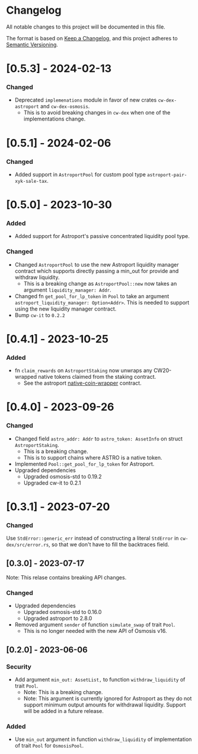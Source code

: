 # Changelog

All notable changes to this project will be documented in this file.

The format is based on [Keep a Changelog](https://keepachangelog.com/en/1.0.0/),
and this project adheres to [Semantic Versioning](https://semver.org/spec/v2.0.0.html).

# [0.5.3] - 2024-02-13

### Changed

- Deprecated `implemenations` module in favor of new crates `cw-dex-astroport` and `cw-dex-osmosis`.
  - This is to avoid breaking changes in `cw-dex` when one of the implementations change.

# [0.5.1] - 2024-02-06

### Changed

- Added support in `AstroportPool` for custom pool type `astroport-pair-xyk-sale-tax`.

# [0.5.0] - 2023-10-30

### Added

- Added support for Astroport's passive concentrated liquidity pool type.

### Changed

- Changed `AstroportPool` to use the new Astroport liquidity manager contract which supports directly passing a min_out for provide and withdraw liquidity.
  - This is a breaking change as `AstroportPool::new` now takes an argument `liquidity_manager: Addr`.
- Changed fn `get_pool_for_lp_token` in `Pool` to take an argument `astroport_liquidity_manager: Option<Addr>`. This is needed to support using the new liquidity manager contract.
- Bump `cw-it` to `0.2.2`

# [0.4.1] - 2023-10-25

### Added

- fn `claim_rewards` on `AstroportStaking` now unwraps any CW20-wrapped native tokens claimed from the staking contract.
  - See the astroport [native-coin-wrapper](https://github.com/astroport-fi/astroport-core/tree/main/contracts/periphery/native-coin-wrapper) contract.

# [0.4.0] - 2023-09-26

### Changed

- Changed field `astro_addr: Addr` to `astro_token: AssetInfo` on struct `AstroportStaking`.
  - This is a breaking change.
  - This is to support chains where ASTRO is a native token.
- Implemented `Pool::get_pool_for_lp_token` for Astroport.
- Upgraded dependencies
  - Upgraded osmosis-std to 0.19.2
  - Upgraded cw-it to 0.2.1

# [0.3.1] - 2023-07-20

### Changed

Use `StdError::generic_err` instead of constructing a literal `StdError` in `cw-dex/src/error.rs`,
so that we don't have to fill the backtraces field.

## [0.3.0] - 2023-07-17

Note: This relase contains breaking API changes.

### Changed

- Upgraded dependencies
    - Upgraded osmosis-std to 0.16.0
    - Upgraded astroport to 2.8.0
- Removed argument `sender` of function `simulate_swap` of trait `Pool`.
    - This is no longer needed with the new API of Osmosis v16.

## [0.2.0] - 2023-06-06

### Security

- Add argument `min_out: AssetList,` to function `withdraw_liquidity` of trait `Pool`.
  - Note: This is a breaking change.
  - Note: This argument is currently ignored for Astroport as they do not support minimum output amounts for withdrawal liquidity. Support will be added in a future release.

### Added

- Use `min_out` argument in function `withdraw_liquidity` of implementation of trait `Pool` for `OsmosisPool`.
